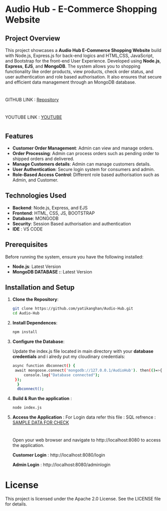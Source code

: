 # Audio Hub - E-Commerce Shopping Website

## Project Overview

This project showcases a **Audio Hub E-Commerce Shopping Website** build with Node.js, Express.js for back-end logics and HTML,CSS, JavaScript, and Bootstrap for the front-end User Experience. Developed using **Node.js**, **Express**, **EJS**, and **MongoDB**. The system allows you to shopping functionality like order products, view products, check order status, and user authentication and role based authorisation. It also ensures that secure and efficient data management through an MongoDB database.

#
GITHUB LINK : [Repository](https://github.com/yatikanghan/Audio-Hub)
#
YOUTUBE LINK : [YOUTUBE]()
#

## Features

- **Customer Order Management**: Admin can view and manage orders.
- **Order Processing**: Admin can process orders such as pending order to shipped orders and delivered.
- **Manage Customers details**: Admin can manage customers details.
- **User Authentication**: Secure login system for consumers and admin.
- **Role-Based Access Control**: Different role based authorisation such as Admin, and Customer.

## Technologies Used

- **Backend**: Node.js, Express, and EJS
- **Frontend**: HTML, CSS, JS, BOOTSTRAP
- **Database**: MONGODB
- **Security**: Session Based authorisation and authentication
- **IDE** : VS CODE

## Prerequisites

Before running the system, ensure you have the following installed:

- **Node.js**: Latest Version
- **MongoDB DATABASE :**: Latest Version

## Installation and Setup

1. **Clone the Repository**:
   ```bash
   git clone https://github.com/yatikanghan/Audio-Hub.git
   cd Audio-Hub


2. **Install Dependences**:
   ```bash
   npm install

3. **Configure the Database**:


   Update the index.js file located in main directory with your **database credentials** and i alredy put my cloudinary credentials:
   
   ```bash
   async function dbconnect() {
    await mongoose.connect('mongodb://127.0.0.1/AudioHub'). then(()=>{
        console.log("Database connected");
    });
     }
     dbconnect();


4. **Build & Run the application** :
   ```bash
   node index.js


5. **Access the Application** :
   For Login data refer this file :
   SQL refrence : [SAMPLE DATA FOR CHECK](https://github.com/yatikanghan/Banking-Management-Application/blob/master/login_credential.pdf)

   #
   Open your web browser and navigate to http://localhost:8080 to access the application.
   
   **Customer Login** : http://localhost:8080/login
   
   **Admin Login** : http://localhost:8080/adminlogin


# License

This project is licensed under the Apache 2.0 License. See the LICENSE file for details.



